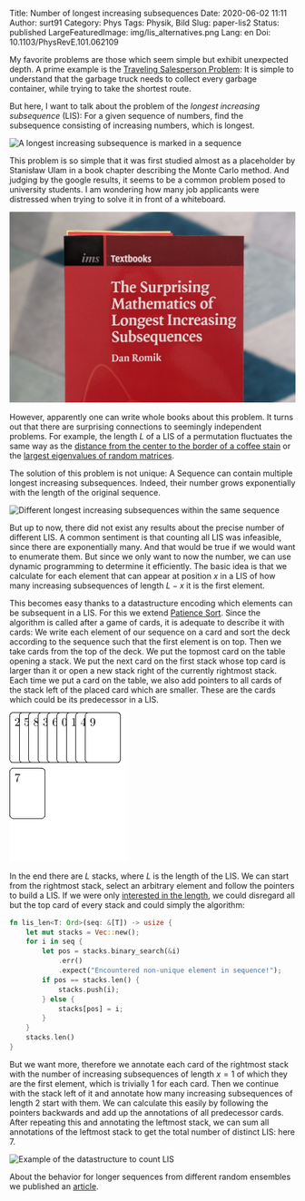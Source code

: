 Title: Number of longest increasing subsequences
Date: 2020-06-02 11:11
Author: surt91
Category: Phys
Tags: Physik, Bild
Slug: paper-lis2
Status: published
LargeFeaturedImage: img/lis_alternatives.png
Lang: en
Doi: 10.1103/PhysRevE.101.062109

My favorite problems are those which seem simple but exhibit unexpected depth. A prime
example is the [Traveling Salesperson Problem]({filename}/paper-tsp-pt.md): It is simple to understand
that the garbage truck needs to collect every garbage container, while trying to take the shortest
route.

But here, I want to talk about the problem of the *longest increasing subsequence* (LIS): For a
given sequence of numbers, find the subsequence consisting of increasing numbers, which is longest.

![A longest increasing subsequence is marked in a sequence](/img/lis_example.svg)

This problem is so simple that it was first studied almost as a placeholder by Stanisław Ulam in a
book chapter describing the Monte Carlo method. And judging by the google results, it seems to
be a common problem posed to university students. I am wondering how many job applicants were distressed
when trying to solve it in front of a whiteboard.

![The Surprising Mathematics of Longest Increasing Subsequences -- Dan Romik](/img/romik.jpg)

However, apparently one can write whole books about this problem. It turns out that there are
surprising connections to seemingly independent problems. For example, the length $L$ of a LIS
of a permutation fluctuates the same way as the
[distance from the center to the border of a coffee stain](https://en.wikipedia.org/wiki/Kardar%E2%80%93Parisi%E2%80%93Zhang_equation)
or the [largest eigenvalues of random matrices](https://www.quantamagazine.org/beyond-the-bell-curve-a-new-universal-law-20141015/).

The solution of this problem is not unique: A Sequence can contain multiple longest increasing
subsequences. Indeed, their number grows exponentially with the length of the original sequence.

![Different longest increasing subsequences within the same sequence](/img/lis_alternatives.svg)

But up to now, there did not exist any results about the precise number of different LIS.
A common sentiment is that counting all LIS was infeasible, since there are exponentially many.
And that would be true if we would want to enumerate them. But since we only want to now
the number, we can use dynamic programming to determine it efficiently. The basic idea
is that we calculate for each element that can appear at position $x$ in a LIS of how many
increasing subsequences of length $L-x$ it is the first element.

This becomes easy thanks to a datastructure encoding which elements can be subsequent in a LIS.
For this we extend [Patience Sort](https://en.wikipedia.org/wiki/Patience_sorting). Since the algorithm
is called after a game of cards, it is adequate to describe it with cards: We write each element of
our sequence on a card and sort the deck according to the sequence such that the first element is on
top. Then we take cards from the top of the deck. We put the topmost card on the table opening a stack.
We put the next card on the first stack whose top card is larger than it or open a new stack right of
the currently rightmost stack. Each time we put a card on the table, we also add pointers to all cards
of the stack left of the placed card which are smaller. These are the cards which could be its predecessor
in a LIS.

![Animation of Patience Sort](/img/patience.gif)

In the end there are $L$ stacks, where $L$ is the length of the LIS. We can start from the rightmost
stack, select an arbitrary element and follow the pointers to build a LIS. If we were only
[interested in the length](https://doi.org/10.1103/PhysRevE.101.062109), we could disregard all but the top card of every
stack and could simply the algorithm:

```rust
fn lis_len<T: Ord>(seq: &[T]) -> usize {
    let mut stacks = Vec::new();
    for i in seq {
        let pos = stacks.binary_search(&i)
            .err()
            .expect("Encountered non-unique element in sequence!");
        if pos == stacks.len() {
            stacks.push(i);
        } else {
            stacks[pos] = i;
        }
    }
    stacks.len()
}
```

But we want more, therefore we annotate each card of the rightmost stack with the number of increasing
subsequences of length $x=1$ of which they are the first element, which is trivially 1 for each card.
Then we continue with the stack left of it and annotate how many increasing subsequences of length 2
start with them. We can calculate this easily by following the pointers backwards and add up the
annotations of all predecessor cards. After repeating this and annotating the leftmost stack, we
can sum all annotations of the leftmost stack to get the total number of distinct LIS: here $7$.

![Example of the datastructure to count LIS](/img/lis_backpointer.svg)

About the behavior for longer sequences from different random ensembles we published an
[article](https://hendrik.schawe.me/pdf/2020_liscount_PRE.pdf).
